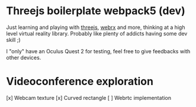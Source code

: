 # Threejs boilerplate webpack5 (dev)

Just learning and playing with [threejs](https://threejs.org), [webrx](https://immersive-web.github.io/webxr-samples/) 
and more, thinking at a high level virtual reality library. Probably like plenty of addicts having some dev skill ;)

I "only" have an Oculus Quest 2 for testing, feel free to give feedbacks with other devices. 


# Videoconference exploration

[x] Webcam texture
[x] Curved rectangle
[ ] Webrtc implementation
